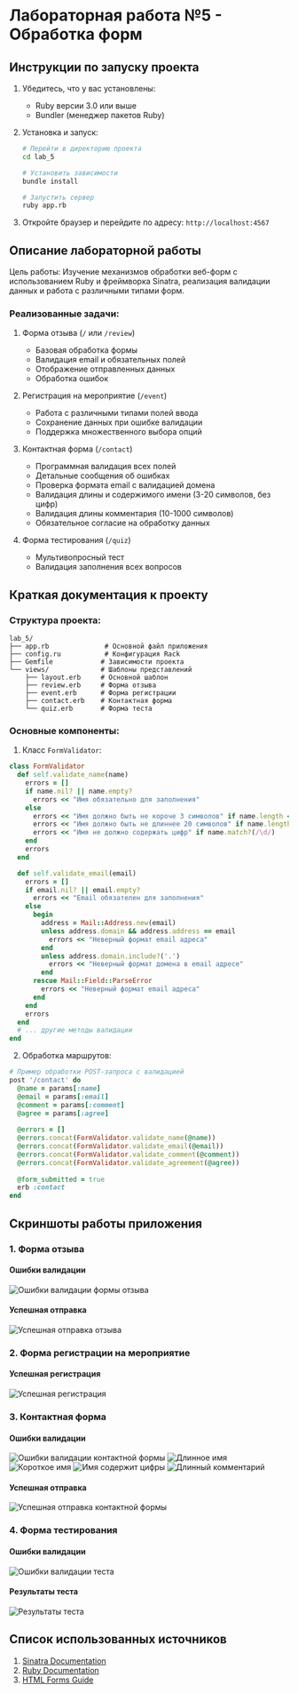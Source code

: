 # Лабораторная работа №5 - Обработка форм

## Инструкции по запуску проекта

1. Убедитесь, что у вас установлены:
   - Ruby версии 3.0 или выше
   - Bundler (менеджер пакетов Ruby)

2. Установка и запуск:
   ```bash
   # Перейти в директорию проекта
   cd lab_5
   
   # Установить зависимости
   bundle install
   
   # Запустить сервер
   ruby app.rb
   ```

3. Откройте браузер и перейдите по адресу: `http://localhost:4567`

## Описание лабораторной работы

Цель работы: Изучение механизмов обработки веб-форм с использованием Ruby и фреймворка Sinatra, реализация валидации данных и работа с различными типами форм.

### Реализованные задачи:

1. Форма отзыва (`/` или `/review`)
   - Базовая обработка формы
   - Валидация email и обязательных полей
   - Отображение отправленных данных
   - Обработка ошибок

2. Регистрация на мероприятие (`/event`)
   - Работа с различными типами полей ввода
   - Сохранение данных при ошибке валидации
   - Поддержка множественного выбора опций

3. Контактная форма (`/contact`)
   - Программная валидация всех полей
   - Детальные сообщения об ошибках
   - Проверка формата email с валидацией домена
   - Валидация длины и содержимого имени (3-20 символов, без цифр)
   - Валидация длины комментария (10-1000 символов)
   - Обязательное согласие на обработку данных

4. Форма тестирования (`/quiz`)
   - Мультивопросный тест
   - Валидация заполнения всех вопросов

## Краткая документация к проекту

### Структура проекта:
```
lab_5/
├── app.rb              # Основной файл приложения
├── config.ru           # Конфигурация Rack
├── Gemfile            # Зависимости проекта
└── views/             # Шаблоны представлений
    ├── layout.erb     # Основной шаблон
    ├── review.erb     # Форма отзыва
    ├── event.erb      # Форма регистрации
    ├── contact.erb    # Контактная форма
    └── quiz.erb       # Форма теста
```

### Основные компоненты:

1. Класс `FormValidator`:
```ruby
class FormValidator
  def self.validate_name(name)
    errors = []
    if name.nil? || name.empty?
      errors << "Имя обязательно для заполнения"
    else
      errors << "Имя должно быть не короче 3 символов" if name.length < 3
      errors << "Имя должно быть не длиннее 20 символов" if name.length > 20
      errors << "Имя не должно содержать цифр" if name.match?(/\d/)
    end
    errors
  end

  def self.validate_email(email)
    errors = []
    if email.nil? || email.empty?
      errors << "Email обязателен для заполнения"
    else
      begin
        address = Mail::Address.new(email)
        unless address.domain && address.address == email
          errors << "Неверный формат email адреса"
        end
        unless address.domain.include?('.')
          errors << "Неверный формат домена в email адресе"
        end
      rescue Mail::Field::ParseError
        errors << "Неверный формат email адреса"
      end
    end
    errors
  end
  # ... другие методы валидации
end
```

2. Обработка маршрутов:
```ruby
# Пример обработки POST-запроса с валидацией
post '/contact' do
  @name = params[:name]
  @email = params[:email]
  @comment = params[:comment]
  @agree = params[:agree]
  
  @errors = []
  @errors.concat(FormValidator.validate_name(@name))
  @errors.concat(FormValidator.validate_email(@email))
  @errors.concat(FormValidator.validate_comment(@comment))
  @errors.concat(FormValidator.validate_agreement(@agree))
  
  @form_submitted = true
  erb :contact
end
```

## Скриншоты работы приложения

### 1. Форма отзыва
#### Ошибки валидации
![Ошибки валидации формы отзыва](screenshots/review_errors.png)

#### Успешная отправка
![Успешная отправка отзыва](screenshots/review_success.png)

### 2. Форма регистрации на мероприятие
#### Успешная регистрация
![Успешная регистрация](screenshots/event_success.png)

### 3. Контактная форма
#### Ошибки валидации
![Ошибки валидации контактной формы](screenshots/contact_errors.png)
![Длинное имя](screenshots/contact_long_name_error.png)
![Короткое имя](screenshots/contact_short_name_error.png)
![Имя содержит цифры](screenshots/contact_numbers_error.png)
![Длинный комментарий](screenshots/contact_long_comment_error.png)

#### Успешная отправка
![Успешная отправка контактной формы](screenshots/contact_success.png)

### 4. Форма тестирования
#### Ошибки валидации
![Ошибки валидации теста](screenshots/quiz_errors.png)

#### Результаты теста
![Результаты теста](screenshots/quiz_success.png)

## Список использованных источников

1. [Sinatra Documentation](http://sinatrarb.com/documentation.html)
2. [Ruby Documentation](https://ruby-doc.org/)
3. [HTML Forms Guide](https://developer.mozilla.org/en-US/docs/Learn/Forms)
